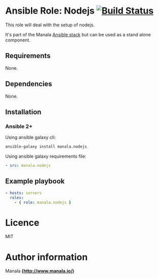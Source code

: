 # Ansible Role: Nodejs [![Build Status](https://travis-ci.org/manala/ansible-role-nodejs.svg?branch=master)](https://travis-ci.org/manala/ansible-role-nodejs)

This role will deal with the setup of nodejs.

It's part of the Manala <a href="http://www.manala.io" target="_blank">Ansible stack</a> but can be used as a stand alone component.

## Requirements

None.

## Dependencies

None.

## Installation

### Ansible 2+

Using ansible galaxy cli:

```bash
ansible-galaxy install manala.nodejs
```

Using ansible galaxy requirements file:

```yaml
- src: manala.nodejs
```

## Example playbook

```yaml
- hosts: servers
  roles:
    - { role: manala.nodejs }
```

# Licence

MIT

# Author information

Manala [**(http://www.manala.io/)**](http://www.manala.io)
